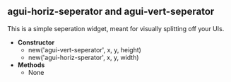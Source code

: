 agui-horiz-seperator and agui-vert-seperator
--------------------------------------------

This is a simple seperation widget, meant for visually splitting off your UIs.

  * **Constructor**
    * new('agui-vert-seperator', x, y, height)
    * new('agui-horiz-sperator', x, y, width)
  * **Methods**
    * None